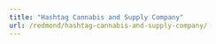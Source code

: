 ```yaml
---
title: "Hashtag Cannabis and Supply Company"
url: /redmond/hashtag-cannabis-and-supply-company/
---
```

